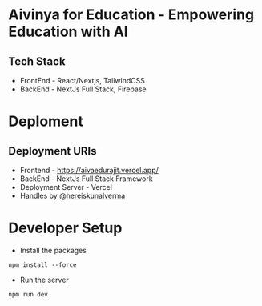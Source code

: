 # Aivinya for Education - Empowering Education with AI

## Tech Stack

- FrontEnd - React/Nextjs, TailwindCSS
- BackEnd - NextJs Full Stack, Firebase

# Deploment

## Deployment URIs

- Frontend - https://aivaedurajit.vercel.app/
- BackEnd - NextJs Full Stack Framework
- Deployment Server - Vercel
- Handles by <a href="https://github.com/hereiskunalverma">@hereiskunalverma</a>

# Developer Setup

- Install the packages

```
npm install --force
```

- Run the server

```
npm run dev
```
